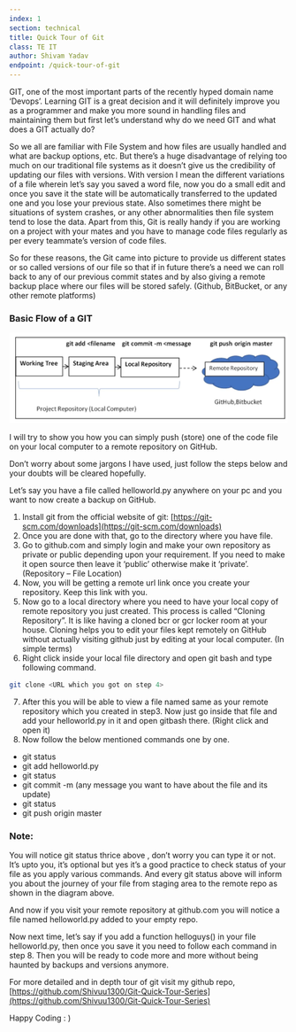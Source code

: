 ```yaml
---
index: 1
section: technical
title: Quick Tour of Git
class: TE IT
author: Shivam Yadav
endpoint: /quick-tour-of-git
---
```


GIT, one of the most important parts of the recently hyped domain name ‘Devops’.
Learning GIT is a great decision and it will definitely improve you as a programmer and make you more sound in handling files and maintaining them but first let’s understand why do we need GIT and what does a GIT actually do?

So we all are familiar with File System and how files are usually handled and what are backup options, etc. But there’s a huge disadvantage of relying too much on our traditional file systems as it doesn’t give us the credibility of updating our files with versions. With version I mean the different variations of a file wherein let’s say you saved a word file, now you do a small edit and once you save it the state will be automatically transferred to the updated one and you lose your previous state. Also sometimes there might be situations of system crashes, or any other abnormalities then file system tend to lose the data. Apart from this, Git is really handy if you are working on a project with your mates and you have to manage code files regularly as per every teammate’s version of code files.

So for these reasons, the Git came into picture to provide us different states or so called versions of our file so that if in future there’s a need we can roll back to any of our previous commit states and by also giving a remote backup place where our files will be stored safely. (Github, BitBucket, or any other remote platforms)

### Basic Flow of a GIT

![Basic Flow](./images/quick-tour.webp)

I will try to show you how you can simply push (store) one of the code file on your local computer to a remote repository on GitHub.

Don’t worry about some jargons I have used, just follow the steps below and your doubts will be cleared hopefully.

Let’s say you have a file called helloworld.py anywhere on your pc and you want to now create a backup on GitHub.

1.  Install git from the official website of git:
    [https://git-scm.com/downloads](https://git-scm.com/downloads)
2.  Once you are done with that, go to the directory where you have file.
3.  Go to github.com and simply login and make your own repository as private or public depending upon your requirement. If you need to make it open source then leave it ‘public’ otherwise make it ‘private’. (Repository – File Location)
4.  Now, you will be getting a remote url link once you create your repository. Keep this link with you.
5.  Now go to a local directory where you need to have your local copy of remote repository you just created. This process is called “Cloning Repository”. It is like having a cloned bcr or gcr locker room at your house. Cloning helps you to edit your files kept remotely on GitHub without actually visiting github just by editing at your local computer. (In simple terms)
6.  Right click inside your local file directory and open git bash and type following command.

```bash
git clone <URL which you got on step 4>
```

7. After this you will be able to view a file named same as your remote repository which you created in step3. Now just go inside that file and add your helloworld.py in it and open gitbash there. (Right click and open it)
8. Now follow the below mentioned commands one by one.

- git status
- git add helloworld.py
- git status
- git commit -m (any message you want to have about the file and its update)
- git status
- git push origin master

### Note:

You will notice git status thrice above , don’t worry you can type it or not. It’s upto you, it’s optional but yes it’s a good practice to check status of your file as you apply various commands.
And every git status above will inform you about the journey of your file from staging area to the remote repo as shown in the diagram above.

And now if you visit your remote repository at github.com you will notice a file named helloworld.py added to your empty repo.

Now next time, let’s say if you add a function helloguys() in your file helloworld.py, then once you save it you need to follow each command in step 8. Then you will be ready to code more and more without being haunted by backups and versions anymore.

For more detailed and in depth tour of git visit my github repo, [https://github.com/Shivuu1300/Git-Quick-Tour-Series](https://github.com/Shivuu1300/Git-Quick-Tour-Series)

Happy Coding : )
